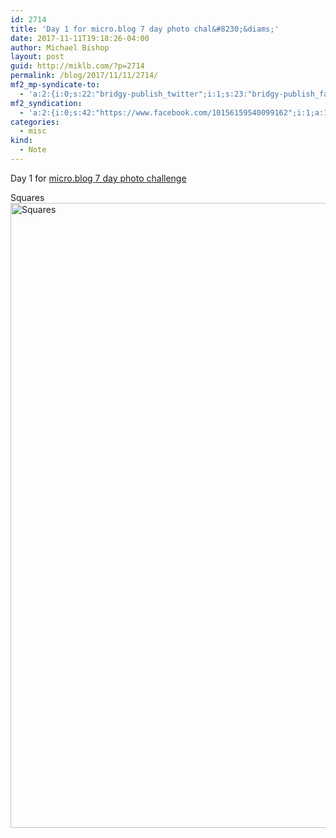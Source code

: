 ```yaml
---
id: 2714
title: 'Day 1 for micro.blog 7 day photo chal&#8230;&diams;'
date: 2017-11-11T19:18:26-04:00
author: Michael Bishop
layout: post
guid: http://miklb.com/?p=2714
permalink: /blog/2017/11/11/2714/
mf2_mp-syndicate-to:
  - 'a:2:{i:0;s:22:"bridgy-publish_twitter";i:1;s:23:"bridgy-publish_facebook";}'
mf2_syndication:
  - 'a:2:{i:0;s:42:"https://www.facebook.com/10156159540099162";i:1;a:1:{i:0;s:51:"https://twitter.com/miklb/status/929425519497662464";}}'
categories:
  - misc
kind:
  - Note
---
```

Day 1 for [micro.blog 7 day photo challenge](http://micro.douglane.com/2017/11/09/microblog-photo-challenge.html)

Squares
<img src="https://miklb.com/content/uploads/2017/11/squares.jpg" alt="Squares" width="1000" height="1000" class="u-photo alignnone size-full wp-image-2715" />